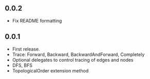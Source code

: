 ## 0.0.2
* Fix README formatting

## 0.0.1
* First release.
* Trace: Forward, Backward, BackwardAndForward, Completely
* Optional delegates to control tracing of edges and nodes
* DFS, BFS
* TopologicalOrder extension method

